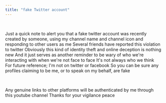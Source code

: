 ```yaml
---
title: "fake Twitter account"
---
```

<br>

<div>
<p>
Just a quick note to alert you that a fake twitter account was recently created by someone, using my channel name and channel icon and responding to other users as me Several friends have reported this violation to twitter Obviously this kind of identity theft and online deception is nothing new And it just serves as another reminder to be wary of who we're interacting with when we're not face to face It's not always who we think For future reference; I'm not on twitter or facebook So you can be sure any profiles claiming to be me, or to speak on my behalf, are fake 
</p>
</div>
<br>

<div>
<p>
Any genuine links to other platforms will be authenticated by me through this youtube channel Thanks for your vigilance peace 
</p>
</div>
<br>